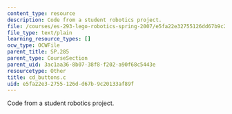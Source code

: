 ```yaml
---
content_type: resource
description: Code from a student robotics project.
file: /courses/es-293-lego-robotics-spring-2007/e5fa22e32755126dd67b9c20133af89f_cd_buttons.c
file_type: text/plain
learning_resource_types: []
ocw_type: OCWFile
parent_title: SP.285
parent_type: CourseSection
parent_uid: 3ac1aa36-8b07-38f8-f202-a90f68c5443e
resourcetype: Other
title: cd_buttons.c
uid: e5fa22e3-2755-126d-d67b-9c20133af89f
---
```

Code from a student robotics project.

